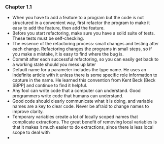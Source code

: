 ### Chapter 1.1

- When you have to add a feature to a program but the code is not structured in a convenient way, first refactor the program to make it easy to add the feature, then add the feature.
- Before you start refactoring, make sure you have a solid suite of tests. These tests must be self-checking.
- The essence of the refactoring process: small changes and testing after each change. Refactoring changes the programs in small steps, so if you make a mistake, it is easy to find where the bug is.
- Commit after each successful refactoring, so you can easily get back to a working state should you mess up later
- Default name for a parameter includes the type name. He uses an indefinite article with it unless there is some specific role information to capture in the name. He learned this convention from Kent Beck [Beck SBPP] and continue to find it helpful.
- Any fool can write code that a computer can understand. Good programmers write code that humans can understand.
- Good code should clearly communicate what it is doing, and variable names are a key to clear code. Never be afraid to change names to improve clarity.
- Temporary variables create a lot of locally scoped names that complicate extractions. The great benefit of removing local variables is that it makes it much easier to do extractions, since there is less local scope to deal with
- 
